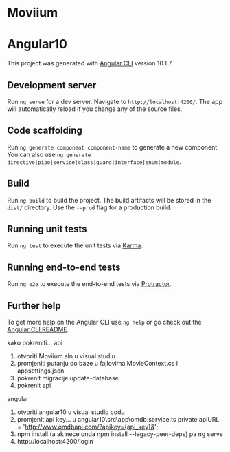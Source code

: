 # Moviium

# Angular10

This project was generated with [Angular CLI](https://github.com/angular/angular-cli) version 10.1.7.

## Development server

Run `ng serve` for a dev server. Navigate to `http://localhost:4200/`. The app will automatically reload if you change any of the source files.

## Code scaffolding

Run `ng generate component component-name` to generate a new component. You can also use `ng generate directive|pipe|service|class|guard|interface|enum|module`.

## Build

Run `ng build` to build the project. The build artifacts will be stored in the `dist/` directory. Use the `--prod` flag for a production build.

## Running unit tests

Run `ng test` to execute the unit tests via [Karma](https://karma-runner.github.io).

## Running end-to-end tests

Run `ng e2e` to execute the end-to-end tests via [Protractor](http://www.protractortest.org/).

## Further help

To get more help on the Angular CLI use `ng help` or go check out the [Angular CLI README](https://github.com/angular/angular-cli/blob/master/README.md).

kako pokreniti...
api

1. otvoriti Moviium.sln u visual studiu
2. promjeniti putanju do baze u fajlovima MovieContext.cs i appsettings.json
3. pokrenit migracije update-database
4. pokrenit api

angular

1. otvoriti angular10 u visual studio codu
2. promjenit api key... u angular10\src\app\omdb.service.ts private apiURL = 'http://www.omdbapi.com/?apikey={api_key}&';
3. npm install (a ak nece onda npm install --legacy-peer-deps) pa ng serve
4. http://localhost:4200/login
